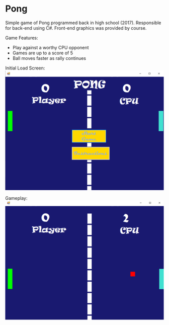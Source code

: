 # Pong
Simple game of Pong programmed back in high school (2017). Responsible for back-end using C#. Front-end graphics was provided by course.

Game Features:
- Play against a worthy CPU opponent
- Games are up to a score of 5
- Ball moves faster as rally continues

Initial Load Screen:
![](images/Pong.png)

Gameplay:
![](images/Gameplay.png)


